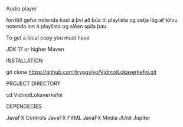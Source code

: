 Audio player

forritið gefur notenda kost á því að búa til playlista og setja lög af tölvu notenda inn á playlista og síðan spila þau.

To get a local copy you must have 

JDK 17 or higher
Maven

INSTALLATION

git clone https://github.com/tryggviko/VidmotLokaverkefni.git

PROJECT DIRECTORY

cd VidmotLokaverkefni






DEPENDECIES

JavaFX Controls
JavaFX FXML
JavaFX Media
JUnit Jupiter


